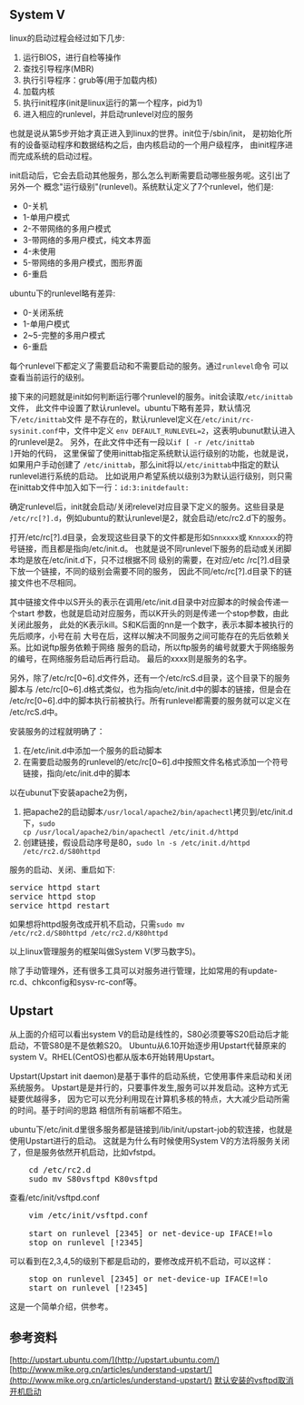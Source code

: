 ## System V

linux的启动过程会经过如下几步:

1. 运行BIOS，进行自检等操作
2. 查找引导程序(MBR)
3. 执行引导程序：grub等(用于加载内核)
4. 加载内核
5. 执行init程序(init是linux运行的第一个程序，pid为1)
6. 进入相应的runlevel，并启动runlevel对应的服务

也就是说从第5步开始才真正进入到linux的世界。init位于/sbin/init，
是初始化所有的设备驱动程序和数据结构之后，由内核启动的一个用户级程序，
由init程序进而完成系统的启动过程。

init启动后，它会去启动其他服务，那么怎么判断需要启动哪些服务呢。这引出了另外一个
概念"运行级别"(runlevel)。系统默认定义了7个runlevel，他们是:

* 0-关机
* 1-单用户模式
* 2-不带网络的多用户模式
* 3-带网络的多用户模式，纯文本界面
* 4-未使用
* 5-带网络的多用户模式，图形界面
* 6-重启

ubuntu下的runlevel略有差异:

* 0-关闭系统
* 1-单用户模式
* 2~5-完整的多用户模式
* 6-重启

每个runlevel下都定义了需要启动和不需要启动的服务。通过<code>runlevel</code>命令
可以查看当前运行的级别。

接下来的问题就是init如何判断运行哪个runlevel的服务。init会读取<code>/etc/inittab</code>文件，
此文件中设置了默认runlevel。ubuntu下略有差异，默认情况下<code>/etc/inittab</code>文件
是不存在的，默认runlevel定义在<code>/etc/init/rc-sysinit.conf</code>中，文件中定义
<code>env DEFAULT_RUNLEVEL=2</code>，这表明ubunut默认进入的runlevel是2。
另外，在此文件中还有一段以<code>if [ -r /etc/inittab ]</code>开始的代码，
这里保留了使用inittab指定系统默认运行级别的功能，也就是说，如果用户手动创建了
<code>/etc/inittab</code>，那么init将以<code>/etc/inittab</code>中指定的默认runlevel进行系统的启动。
比如说用户希望系统以级别3为默认运行级别，则只需在inittab文件中加入如下一行：<code>id:3:initdefault:</code>

确定runlevel后，init就会启动/关闭relevel对应目录下定义的服务。这些目录是
<code>/etc/rc[?].d</code>，例如ubuntu的默认runlevel是2，就会启动/etc/rc2.d下的服务。

打开/etc/rc[?].d目录，会发现这些目录下的文件都是形如<code>Snnxxxx</code>或
<code>Knnxxxx</code>的符号链接，而且都是指向/etc/init.d。
也就是说不同runlevel下服务的启动或关闭脚本均是放在/etc/init.d下，只不过根据不同
级别的需要，在对应/etc /rc[?].d目录下放一个链接，不同的级别会需要不同的服务，
因此不同/etc/rc[?].d目录下的链接文件也不尽相同。

其中链接文件中以S开头的表示在调用/etc/init.d目录中对应脚本的时候会传递一个start
参数，也就是启动对应服务，而以K开头的则是传递一个stop参数，由此关闭此服务，
此处的K表示kill。S和K后面的nn是一个数字，表示本脚本被执行的先后顺序，小号在前
大号在后，这样以解决不同服务之间可能存在的先后依赖关系。比如说ftp服务依赖于网络
服务的启动，所以ftp服务的编号就要大于网络服务的编号，在网络服务启动后再行启动。
最后的xxxx则是服务的名字。

另外，除了/etc/rc[0~6].d文件外，还有一个/etc/rcS.d目录，这个目录下的服务脚本与
/etc/rc[0~6].d格式类似，也为指向/etc/init.d中的脚本的链接，但是会在
/etc/rc[0~6].d中的脚本执行前被执行。所有runlevel都需要的服务就可以定义在
/etc/rcS.d中。

安装服务的过程就明确了：

1. 在/etc/init.d中添加一个服务的启动脚本
2. 在需要启动服务的runlevel的/etc/rc[0~6].d中按照文件名格式添加一个符号链接，指向/etc/init.d中的脚本

以在ubunut下安装apache2为例，

1. 把apache2的启动脚本<code>/usr/local/apache2/bin/apachectl</code>拷贝到/etc/init.d下，<code>sudo cp /usr/local/apache2/bin/apachectl /etc/init.d/httpd</code>
2. 创建链接，假设启动序号是80，<code>sudo ln -s /etc/init.d/httpd /etc/rc2.d/S80httpd</code>

服务的启动、关闭、重启如下:
<pre>
service httpd start
service httpd stop
service httpd restart
</pre>
如果想将httpd服务改成开机不启动，只需<code>sudo mv /etc/rc2.d/S80httpd /etc/rc2.d/K80httpd</code>

以上linux管理服务的框架叫做System V(罗马数字5)。

除了手动管理外，还有很多工具可以对服务进行管理，比如常用的有update-rc.d、chkconfig和sysv-rc-conf等。

## Upstart

从上面的介绍可以看出system V的启动是线性的，S80必须要等S20启动后才能启动，不管S80是不是依赖S20。
Ubuntu从6.10开始逐步用Upstart代替原来的system V。RHEL(CentOS)也都从版本6开始转用Upstart。

Upstart(Upstart init daemon)是基于事件的启动系统，它使用事件来启动和关闭系统服务。
Upstart是是并行的，只要事件发生,服务可以并发启动。这种方式无疑要优越得多，
因为它可以充分利用现在计算机多核的特点，大大减少启动所需的时间。基于时间的思路
相信所有前端都不陌生。

ubuntu下/etc/init.d里很多服务都是链接到/lib/init/upstart-job的软连接，也就是使用Upstart进行的启动。
这就是为什么有时候使用System V的方法将服务关闭了，但是服务依然开机启动，比如vfstpd。
<pre>
    cd /etc/rc2.d
    sudo mv S80vsftpd K80vsftpd
</pre>

查看/etc/init/vsftpd.conf
<pre>
    vim /etc/init/vsftpd.conf

    start on runlevel [2345] or net-device-up IFACE!=lo
    stop on runlevel [!2345]
</pre>

可以看到在2,3,4,5的级别下都是启动的，要修改成开机不启动，可以这样：
<pre>
    stop on runlevel [2345] or net-device-up IFACE!=lo
    start on runlevel [!2345]
</pre>

这是一个简单介绍，供参考。

## 参考资料

[http://upstart.ubuntu.com/](http://upstart.ubuntu.com/)    
[http://www.mike.org.cn/articles/understand-upstart/](http://www.mike.org.cn/articles/understand-upstart/)
[默认安装的vsftpd取消开机启动](http://hi.baidu.com/pengjunlong/item/e3e98e175bff7c9e99ce339c)
